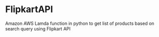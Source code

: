 # FlipkartAPI
Amazon AWS Lamda function in python to get list of products based on search query using Flipkart API
